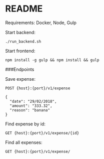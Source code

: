 README
====

Requirements: Docker, Node, Gulp

Start backend:
```
./run_backend.sh
```

Start frontend:
```
npm install -g gulp && npm install && gulp
```

###Endpoints

Save expense:
```
POST {host}:{port}/v1/expense

{
  "date": "29/02/2018",
  "amount": "333.32",
  "reason": "banana"
}
```


Find expense by id:
```
GET {host}:{port}/v1/expense/{id}
```

Find all expenses:
```
GET {host}:{port}/v1/expense/
```